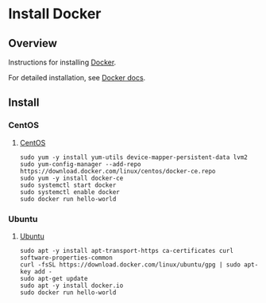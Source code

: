 # Install Docker

## Overview

Instructions for installing [Docker](https://www.docker.com/).

For detailed installation, see [Docker docs](https://docs.docker.com/install/).

## Install

### CentOS

1. [CentOS](https://docs.docker.com/install/linux/docker-ce/centos/)

    ```console
    sudo yum -y install yum-utils device-mapper-persistent-data lvm2
    sudo yum-config-manager --add-repo https://download.docker.com/linux/centos/docker-ce.repo
    sudo yum -y install docker-ce
    sudo systemctl start docker
    sudo systemctl enable docker
    sudo docker run hello-world
    ```

### Ubuntu

1. [Ubuntu](https://docs.docker.com/install/linux/docker-ce/ubuntu/)

    ```console
    sudo apt -y install apt-transport-https ca-certificates curl software-properties-common
    curl -fsSL https://download.docker.com/linux/ubuntu/gpg | sudo apt-key add -
    sudo apt-get update
    sudo apt -y install docker.io
    sudo docker run hello-world
    ```